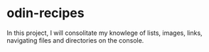 # odin-recipes

In this project, I will consolitate my knowlege of lists, images, links, navigating files and directories on the console.